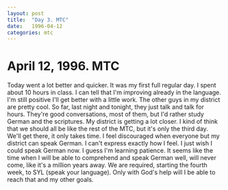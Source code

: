 ```yaml
---
layout: post
title:  "Day 3. MTC"
date:   1996-04-12
categories: mtc
---
```

# April 12, 1996. MTC

Today went a lot better and quicker. It was my first full regular day. I spent
about 10 hours in class. I can tell that I'm improving already in the language.
I'm still positive I'll get better with a little work. The other guys in my
district are pretty cool. So far, last night and tonight, they just talk and
talk for hours. They're good conversations, most of them, but I'd rather study
German and the scriptures. My district is getting a lot closer. I kind of think
that we should all be like the rest of the MTC, but it's only the third day.
We'll get there, it only takes time. I feel discouraged when everyone but my
district can speak German. I can't express exactly how I feel. I just wish I
could speak German now. I guess I'm learning patience. It seems like the time
when I will be able to comprehend and speak German well, will never come, like
it's a million years away. We are required, starting the fourth week, to SYL
(speak your language). Only with God's help will I be able to reach that and my
other goals.
